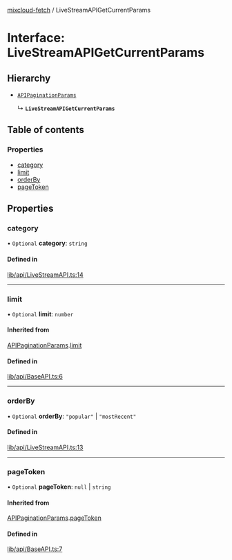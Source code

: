 [mixcloud-fetch](../README.md) / LiveStreamAPIGetCurrentParams

# Interface: LiveStreamAPIGetCurrentParams

## Hierarchy

- [`APIPaginationParams`](APIPaginationParams.md)

  ↳ **`LiveStreamAPIGetCurrentParams`**

## Table of contents

### Properties

- [category](LiveStreamAPIGetCurrentParams.md#category)
- [limit](LiveStreamAPIGetCurrentParams.md#limit)
- [orderBy](LiveStreamAPIGetCurrentParams.md#orderby)
- [pageToken](LiveStreamAPIGetCurrentParams.md#pagetoken)

## Properties

### category

• `Optional` **category**: `string`

#### Defined in

[lib/api/LiveStreamAPI.ts:14](https://github.com/patrickkfkan/mixcloud-fetch/blob/f797afa/src/lib/api/LiveStreamAPI.ts#L14)

___

### limit

• `Optional` **limit**: `number`

#### Inherited from

[APIPaginationParams](APIPaginationParams.md).[limit](APIPaginationParams.md#limit)

#### Defined in

[lib/api/BaseAPI.ts:6](https://github.com/patrickkfkan/mixcloud-fetch/blob/f797afa/src/lib/api/BaseAPI.ts#L6)

___

### orderBy

• `Optional` **orderBy**: ``"popular"`` \| ``"mostRecent"``

#### Defined in

[lib/api/LiveStreamAPI.ts:13](https://github.com/patrickkfkan/mixcloud-fetch/blob/f797afa/src/lib/api/LiveStreamAPI.ts#L13)

___

### pageToken

• `Optional` **pageToken**: ``null`` \| `string`

#### Inherited from

[APIPaginationParams](APIPaginationParams.md).[pageToken](APIPaginationParams.md#pagetoken)

#### Defined in

[lib/api/BaseAPI.ts:7](https://github.com/patrickkfkan/mixcloud-fetch/blob/f797afa/src/lib/api/BaseAPI.ts#L7)
